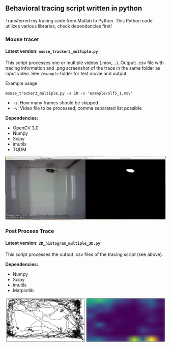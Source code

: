 ## Behavioral tracing script written in python 
Transferred my tracing code from Matlab to Python. 
This Python code utilizes various libraries, check dependencies first!

### Mouse tracer
#### Latest version: `mouse_tracker3_multiple.py`
This script processes one or multiple videos (.mov,...). Output: .csv file with tracing information and .png screenshot of the trace in the same folder as input video. See `/example` folder for test movie and output.

Example usage: 
```
mouse_tracker3_multiple.py -s 10 -v 'example/olf5_1.mov'
``` 
* `-s`: How many frames should be skipped
* `-v`: Video file to be processed; comma separated list possible

**Dependencies:** 
* OpenCV 3.0 
* Numpy
* Scipy
* imutils
* TQDM 

!['Screen shot'](Screen_Shot.jpg)

### Post Process Trace
#### Latest version: `2D_histogram_multiple_3D.py`
This script processes the output .csv files of the tracing script (see above).

**Dependencies:** 
* Numpy
* Scipy
* imutils
* Matplotlib

!['Screen shot'](example_output_2Dhistogram.jpg)


